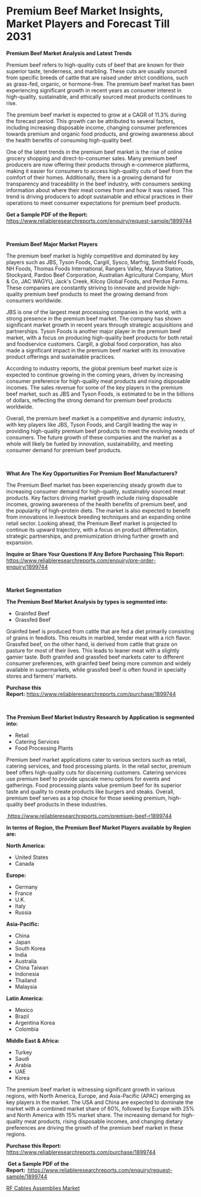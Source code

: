 <p><h1>Premium Beef Market Insights, Market Players and Forecast Till 2031</h1></p><p><strong>Premium Beef Market Analysis and Latest Trends</strong></p>
<p><p>Premium beef refers to high-quality cuts of beef that are known for their superior taste, tenderness, and marbling. These cuts are usually sourced from specific breeds of cattle that are raised under strict conditions, such as grass-fed, organic, or hormone-free. The premium beef market has been experiencing significant growth in recent years as consumer interest in high-quality, sustainable, and ethically sourced meat products continues to rise.</p><p>The premium beef market is expected to grow at a CAGR of 11.3% during the forecast period. This growth can be attributed to several factors, including increasing disposable income, changing consumer preferences towards premium and organic food products, and growing awareness about the health benefits of consuming high-quality beef.</p><p>One of the latest trends in the premium beef market is the rise of online grocery shopping and direct-to-consumer sales. Many premium beef producers are now offering their products through e-commerce platforms, making it easier for consumers to access high-quality cuts of beef from the comfort of their homes. Additionally, there is a growing demand for transparency and traceability in the beef industry, with consumers seeking information about where their meat comes from and how it was raised. This trend is driving producers to adopt sustainable and ethical practices in their operations to meet consumer expectations for premium beef products.</p></p>
<p><strong>Get a Sample PDF of the Report:&nbsp;</strong> <a href="https://www.reliableresearchreports.com/enquiry/request-sample/1899744">https://www.reliableresearchreports.com/enquiry/request-sample/1899744</a></p>
<p>&nbsp;</p>
<p><strong>Premium Beef Major Market Players</strong></p>
<p><p>The premium beef market is highly competitive and dominated by key players such as JBS, Tyson Foods, Cargill, Sysco, Marfrig, Smithfield Foods, NH Foods, Thomas Foods International, Rangers Valley, Mayura Station, Stockyard, Pardoo Beef Corporation, Australian Agricultural Company, Mort & Co, JAC WAGYU, Jack's Creek, Kilcoy Global Foods, and Perdue Farms. These companies are constantly striving to innovate and provide high-quality premium beef products to meet the growing demand from consumers worldwide.</p><p>JBS is one of the largest meat processing companies in the world, with a strong presence in the premium beef market. The company has shown significant market growth in recent years through strategic acquisitions and partnerships. Tyson Foods is another major player in the premium beef market, with a focus on producing high-quality beef products for both retail and foodservice customers. Cargill, a global food corporation, has also made a significant impact in the premium beef market with its innovative product offerings and sustainable practices.</p><p>According to industry reports, the global premium beef market size is expected to continue growing in the coming years, driven by increasing consumer preference for high-quality meat products and rising disposable incomes. The sales revenue for some of the key players in the premium beef market, such as JBS and Tyson Foods, is estimated to be in the billions of dollars, reflecting the strong demand for premium beef products worldwide.</p><p>Overall, the premium beef market is a competitive and dynamic industry, with key players like JBS, Tyson Foods, and Cargill leading the way in providing high-quality premium beef products to meet the evolving needs of consumers. The future growth of these companies and the market as a whole will likely be fueled by innovation, sustainability, and meeting consumer demand for premium beef products.</p></p>
<p>&nbsp;</p>
<p><strong>What Are The Key Opportunities For Premium Beef Manufacturers?</strong></p>
<p><p>The Premium Beef market has been experiencing steady growth due to increasing consumer demand for high-quality, sustainably sourced meat products. Key factors driving market growth include rising disposable incomes, growing awareness of the health benefits of premium beef, and the popularity of high-protein diets. The market is also expected to benefit from innovations in livestock breeding techniques and an expanding online retail sector. Looking ahead, the Premium Beef market is projected to continue its upward trajectory, with a focus on product differentiation, strategic partnerships, and premiumization driving further growth and expansion.</p></p>
<p><strong>Inquire or Share Your Questions If Any Before Purchasing This Report:</strong> <a href="https://www.reliableresearchreports.com/enquiry/pre-order-enquiry/1899744">https://www.reliableresearchreports.com/enquiry/pre-order-enquiry/1899744</a></p>
<p>&nbsp;</p>
<p><strong>Market Segmentation</strong></p>
<p><strong>The Premium Beef Market Analysis by types is segmented into:</strong></p>
<p><ul><li>Grainfed Beef</li><li>Grassfed Beef</li></ul></p>
<p><p>Grainfed beef is produced from cattle that are fed a diet primarily consisting of grains in feedlots. This results in marbled, tender meat with a rich flavor. Grassfed beef, on the other hand, is derived from cattle that graze on pasture for most of their lives. This leads to leaner meat with a slightly gamier taste. Both grainfed and grassfed beef markets cater to different consumer preferences, with grainfed beef being more common and widely available in supermarkets, while grassfed beef is often found in specialty stores and farmers' markets.</p></p>
<p><strong>Purchase this Report:&nbsp;</strong><a href="https://www.reliableresearchreports.com/purchase/1899744">https://www.reliableresearchreports.com/purchase/1899744</a></p>
<p>&nbsp;</p>
<p><strong>The Premium Beef Market Industry Research by Application is segmented into:</strong></p>
<p><ul><li>Retail</li><li>Catering Services</li><li>Food Processing Plants</li></ul></p>
<p><p>Premium beef market applications cater to various sectors such as retail, catering services, and food processing plants. In the retail sector, premium beef offers high-quality cuts for discerning customers. Catering services use premium beef to provide upscale menu options for events and gatherings. Food processing plants value premium beef for its superior taste and quality to create products like burgers and steaks. Overall, premium beef serves as a top choice for those seeking premium, high-quality beef products in these industries.</p></p>
<p><a href="https://www.reliableresearchreports.com/premium-beef-r1899744">&nbsp;https://www.reliableresearchreports.com/premium-beef-r1899744</a></p>
<p><strong>In terms of Region, the Premium Beef Market Players available by Region are:</strong></p>
<p>
    <p> <strong> North America: </strong>
        <ul>
            <li>United States</li>
            <li>Canada</li>
        </ul>
        </p> 
    <p> <strong> Europe: </strong>
        <ul>
            <li>Germany</li>
            <li>France</li>
            <li>U.K.</li>
            <li>Italy</li>
            <li>Russia</li>
        </ul>
        </p> 
    <p> <strong> Asia-Pacific: </strong>
        <ul>
            <li>China</li>
            <li>Japan</li>
            <li>South Korea</li>
            <li>India</li>
            <li>Australia</li>
            <li>China Taiwan</li>
            <li>Indonesia</li>
            <li>Thailand</li>
            <li>Malaysia</li>
        </ul>
        </p> 
    <p> <strong> Latin America: </strong>
        <ul>
            <li>Mexico</li>
            <li>Brazil</li>
            <li>Argentina Korea</li>
            <li>Colombia</li>
        </ul>
        </p> 
    <p> <strong> Middle East & Africa: </strong>
        <ul>
            <li>Turkey</li>
            <li>Saudi</li>
            <li>Arabia</li>
            <li>UAE</li>
            <li>Korea</li>
        </ul>
    </p>
    </p>
<p><p>The premium beef market is witnessing significant growth in various regions, with North America, Europe, and Asia-Pacific (APAC) emerging as key players in the market. The USA and China are expected to dominate the market with a combined market share of 60%, followed by Europe with 25% and North America with 15% market share. The increasing demand for high-quality meat products, rising disposable incomes, and changing dietary preferences are driving the growth of the premium beef market in these regions.</p></p>
<p><strong>Purchase this Report: </strong><a href="https://www.reliableresearchreports.com/purchase/1899744">https://www.reliableresearchreports.com/purchase/1899744</a></p>
<p>&nbsp;<strong>Get a Sample PDF of the Report:&nbsp;&nbsp;</strong><a href="https://www.reliableresearchreports.com/enquiry/request-sample/1899744">https://www.reliableresearchreports.com/enquiry/request-sample/1899744</a></p>
<p><strong></strong></p>
<p><p><a href="https://skillful-vermicelli-b89.notion.site/RF-Cables-Assemblies-Market-Research-Report-Forecasted-for-Period-from-2024-2031-by-Market-Type--42765b8cf7ec4402a1b9cb1e9d8aa50e">RF Cables Assemblies Market</a></p></p>